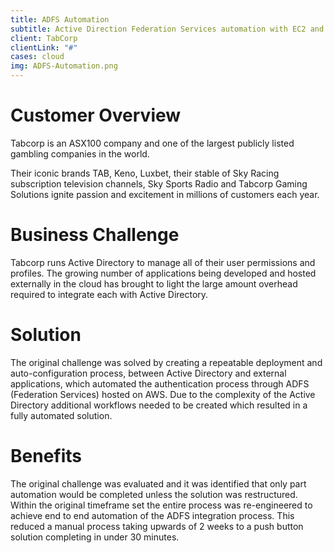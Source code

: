 ```yaml
---
title: ADFS Automation
subtitle: Active Direction Federation Services automation with EC2 and CloudFormation
client: TabCorp
clientLink: "#"
cases: cloud
img: ADFS-Automation.png
---
```

# Customer Overview
Tabcorp is an ASX100 company and one of the largest publicly listed gambling companies in the world.

Their iconic brands TAB, Keno, Luxbet, their stable of Sky Racing subscription television channels, Sky Sports Radio and Tabcorp Gaming Solutions ignite passion and excitement in millions of customers each year.

# Business Challenge

Tabcorp runs Active Directory to manage all of their user permissions and profiles. The growing number of applications being developed and hosted externally in the cloud has brought to light the large amount overhead required to integrate each with Active Directory.

# Solution

The original challenge was solved by creating a repeatable deployment and auto-configuration process, between Active Directory and external applications, which automated the authentication process through ADFS (Federation Services) hosted on AWS. Due to the complexity of the Active Directory additional workflows needed to be created which resulted in a fully automated solution.

# Benefits

The original challenge was evaluated and it was identified that only part automation would be completed unless the solution was restructured. Within the original timeframe set the entire process was re-engineered to achieve end to end automation of the ADFS integration process. This reduced a manual process taking upwards of 2 weeks to a push button solution completing in under 30 minutes.
